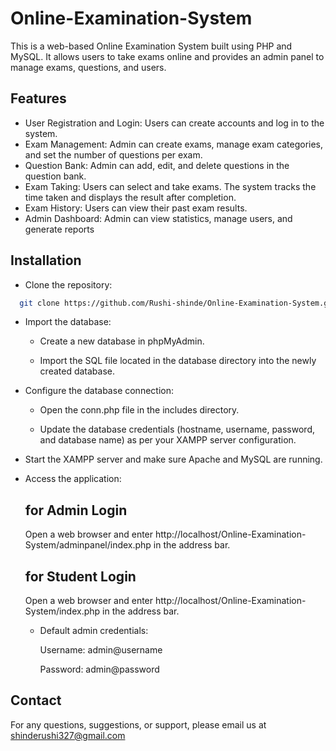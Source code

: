 
# Online-Examination-System

This is a web-based Online Examination System built using PHP and MySQL. It allows users to take exams online and provides an admin panel to manage exams, questions, and users.




## Features


- User Registration and Login: Users can create accounts and log in to the system.
- Exam Management: Admin can create exams, manage exam categories, and set the number of questions per exam. 
- Question Bank: Admin can add, edit, and delete questions in the question bank.
- Exam Taking: Users can select and take exams. The system tracks the time taken and displays the result after completion.
- Exam History: Users can view their past exam results.
- Admin Dashboard: Admin can view statistics, manage users, and generate reports


## Installation

- Clone the repository:

```bash
  git clone https://github.com/Rushi-shinde/Online-Examination-System.git
```

- Import the database:

    - Create a new database in phpMyAdmin.
    
    - Import the SQL file located in the database directory into the newly created database.

- Configure the database connection:

    - Open the conn.php file in the includes directory.

    - Update the database credentials (hostname, username, password, and database name) as per your XAMPP server configuration.

- Start the XAMPP server and make sure Apache and MySQL are running.

- Access the application:

    ## for Admin Login 
    Open a web browser and enter http://localhost/Online-Examination-System/adminpanel/index.php in the address bar.

    ## for Student Login 
    Open a web browser and enter http://localhost/Online-Examination-System/index.php in the address bar.

    - Default admin credentials:

        Username: admin@username

        Password: admin@password

        
## Contact

For any questions, suggestions, or support, please email us at shinderushi327@gmail.com

